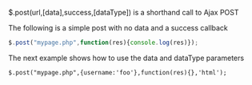 $.post(url,[data],success,[dataType]) is a shorthand call to Ajax POST


The following is a simple post with no data and a success callback

```js
$.post("mypage.php",function(res){console.log(res)});
```

The next example shows how to use the data and dataType parameters

```
$.post("mypage.php",{username:'foo'},function(res){},'html');
```
